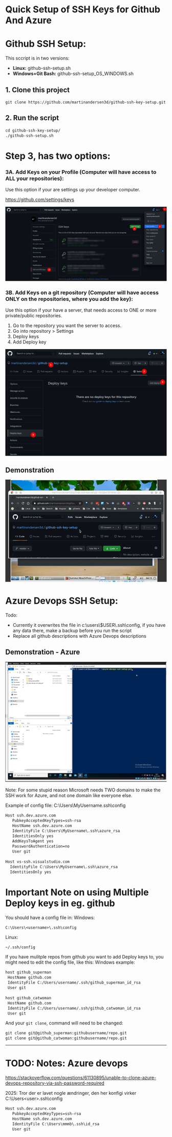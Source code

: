 # Quick Setup of SSH Keys for Github And Azure

# Github SSH Setup:

This sccript is in two versions:
- **Linux:** github-ssh-setup.sh
- **Windows+Git Bash:** github-ssh-setup_OS_WINDOWS.sh

## 1. Clone this project
```
git clone https://github.com/martinandersen3d/github-ssh-key-setup.git
```
## 2. Run the script
```
cd github-ssh-key-setup/
./github-ssh-setup.sh
```
# Step 3, has two options:
### 3A. Add Keys on your Profile (Computer will have access to ALL your repositories):
Use this option if your are settings up your developer computer.

https://github.com/settings/keys 

![alt](guide-profile-keys.png)


### 3B. Add Keys on a git repository (Computer will have access ONLY on the repositories, where you add the key):
Use this option if your have a server, that needs access to ONE or more private/public repositories.
1. Go to the repository you want the server to access.
2. Go into repository > Settings
3. Deploy keys 
4. Add Deploy key

![alt](guide-repo-keys.png)


## Demonstration
![alt](demo.gif)

# Azure Devops SSH Setup:

Todo:
- Currently it overwrites the file in c:\users\\$USER\\.ssh\config, if you have any data there, make a backup before you run the script
- Replace all github descriptions with Azure Devops descriptions

## Demonstration - Azure
![alt](azure.gif)

Note: For some stupid reason Microsoft needs TWO domains to make the SSH work for Azure, and not one domain like everyone else.

Example of config file:
C:\Users\MyUsername\.ssh\config
```
Host ssh.dev.azure.com
   PubkeyAcceptedKeyTypes=ssh-rsa
   HostName ssh.dev.azure.com
   IdentityFile C:\Users\MyUsername\.ssh\azure_rsa
   IdentitiesOnly yes
   AddKeysToAgent yes
   PasswordAuthentication=no
   User git

Host vs-ssh.visualstudio.com
  IdentityFile C:\Users\MyUsername\.ssh\azure_rsa
  IdentitiesOnly yes
```

# Important Note on using Multiple Deploy keys in eg. github
You should have a config file in:
Windows:
```
C:\Users\<username>\.ssh\config
```
Linux:
```
~/.ssh/config
```

If you have mulitple repos from github you want to add Deploy keys to, you might need to edit the config file, like this:
Windows example:
```
host github_superman
 HostName github.com
 IdentityFile C:/Users/username/.ssh/github_superman_id_rsa
 User git

host github_catwoman
 HostName github.com
 IdentityFile C:/Users/username/.ssh/github_catwoman_id_rsa
 User git
```

And your `git clone`, command will need to be changed:

```
git clone git@github_superman:githubusername/repo.git
git clone git@github_catwoman:githubusername/repo.git
```


----

# TODO: Notes: Azure devops

https://stackoverflow.com/questions/61130895/unable-to-clone-azure-devops-repository-via-ssh-password-required

2025: Tror der er lavet nogle ændringer, den her konfigi virker
C:\Users\<user>\.ssh\config
```
Host ssh.dev.azure.com
   PubkeyAcceptedKeyTypes=ssh-rsa
   HostName ssh.dev.azure.com
   IdentityFile C:\Users\mmmb\.ssh\id_rsa
   User git

```



